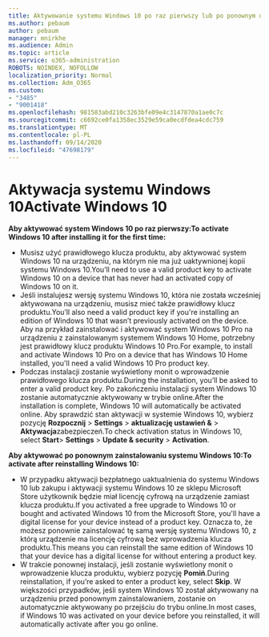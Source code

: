 ```yaml
---
title: Aktywowanie systemu Windows 10 po raz pierwszy lub po ponownym uruchomieniu
ms.author: pebaum
author: pebaum
manager: mnirkhe
ms.audience: Admin
ms.topic: article
ms.service: o365-administration
ROBOTS: NOINDEX, NOFOLLOW
localization_priority: Normal
ms.collection: Adm_O365
ms.custom:
- "3485"
- "9001418"
ms.openlocfilehash: 981583abd210c3263bfe09e4c3147870a1ae0c7c
ms.sourcegitcommit: c6692ce0fa1358ec3529e59ca0ecdfdea4cdc759
ms.translationtype: MT
ms.contentlocale: pl-PL
ms.lasthandoff: 09/14/2020
ms.locfileid: "47698179"
---
```

# <a name="activate-windows-10"></a><span data-ttu-id="e6877-102">Aktywacja systemu Windows 10</span><span class="sxs-lookup"><span data-stu-id="e6877-102">Activate Windows 10</span></span>

<span data-ttu-id="e6877-103">**Aby aktywować system Windows 10 po raz pierwszy:**</span><span class="sxs-lookup"><span data-stu-id="e6877-103">**To activate Windows 10 after installing it for the first time:**</span></span>

- <span data-ttu-id="e6877-104">Musisz użyć prawidłowego klucza produktu, aby aktywować system Windows 10 na urządzeniu, na którym nie ma już uaktywnionej kopii systemu Windows 10.</span><span class="sxs-lookup"><span data-stu-id="e6877-104">You’ll need to use a valid product key to activate Windows 10 on a device that has never had an activated copy of Windows 10 on it.</span></span>
- <span data-ttu-id="e6877-105">Jeśli instalujesz wersję systemu Windows 10, która nie została wcześniej aktywowana na urządzeniu, musisz mieć także prawidłowy klucz produktu.</span><span class="sxs-lookup"><span data-stu-id="e6877-105">You’ll also need a valid product key if you're installing an edition of Windows 10 that wasn’t previously activated on the device.</span></span> <span data-ttu-id="e6877-106">Aby na przykład zainstalować i aktywować system Windows 10 Pro na urządzeniu z zainstalowanym systemem Windows 10 Home, potrzebny jest prawidłowy klucz produktu Windows 10 Pro.</span><span class="sxs-lookup"><span data-stu-id="e6877-106">For example, to install and activate Windows 10 Pro on a device that has Windows 10 Home installed, you'll need a valid Windows 10 Pro product key.</span></span>
- <span data-ttu-id="e6877-107">Podczas instalacji zostanie wyświetlony monit o wprowadzenie prawidłowego klucza produktu.</span><span class="sxs-lookup"><span data-stu-id="e6877-107">During the installation, you’ll be asked to enter a valid product key.</span></span> <span data-ttu-id="e6877-108">Po zakończeniu instalacji system Windows 10 zostanie automatycznie aktywowany w trybie online.</span><span class="sxs-lookup"><span data-stu-id="e6877-108">After the installation is complete, Windows 10 will automatically be activated online.</span></span> <span data-ttu-id="e6877-109">Aby sprawdzić stan aktywacji w systemie Windows 10, wybierz pozycję **Rozpocznij** >  **Settings**  >  **aktualizację ustawień &**  >  **Aktywacja**zabezpieczeń.</span><span class="sxs-lookup"><span data-stu-id="e6877-109">To check activation status in Windows 10, select **Start**> **Settings** > **Update & security** > **Activation**.</span></span>

<span data-ttu-id="e6877-110">**Aby aktywować po ponownym zainstalowaniu systemu Windows 10:**</span><span class="sxs-lookup"><span data-stu-id="e6877-110">**To activate after reinstalling Windows 10:**</span></span>

- <span data-ttu-id="e6877-111">W przypadku aktywacji bezpłatnego uaktualnienia do systemu Windows 10 lub zakupu i aktywacji systemu Windows 10 ze sklepu Microsoft Store użytkownik będzie miał licencję cyfrową na urządzenie zamiast klucza produktu.</span><span class="sxs-lookup"><span data-stu-id="e6877-111">If you activated a free upgrade to Windows 10 or bought and activated Windows 10 from the Microsoft Store, you'll have a digital license for your device instead of a product key.</span></span> <span data-ttu-id="e6877-112">Oznacza to, że możesz ponownie zainstalować tę samą wersję systemu Windows 10, z którą urządzenie ma licencję cyfrową bez wprowadzenia klucza produktu.</span><span class="sxs-lookup"><span data-stu-id="e6877-112">This means you can reinstall the same edition of Windows 10 that your device has a digital license for without entering a product key.</span></span>
- <span data-ttu-id="e6877-113">W trakcie ponownej instalacji, jeśli zostanie wyświetlony monit o wprowadzenie klucza produktu, wybierz pozycję **Pomiń**.</span><span class="sxs-lookup"><span data-stu-id="e6877-113">During reinstallation, if you’re asked to enter a product key, select **Skip**.</span></span> <span data-ttu-id="e6877-114">W większości przypadków, jeśli system Windows 10 został aktywowany na urządzeniu przed ponownym zainstalowaniem, zostanie on automatycznie aktywowany po przejściu do trybu online.</span><span class="sxs-lookup"><span data-stu-id="e6877-114">In most cases, if Windows 10 was activated on your device before you reinstalled, it will automatically activate after you go online.</span></span>

